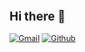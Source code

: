 ## Hi there 👋

[![Gmail](https://img.shields.io/badge/-Gmail-c14438?style=flat&logo=Gmail&logoColor=white)](mailto:hangita101@gmail.com)
[![Github](https://img.shields.io/github/followers/DiwasNeupane10?label=Follow&style=social)](https://github.com/hangita101)

 

